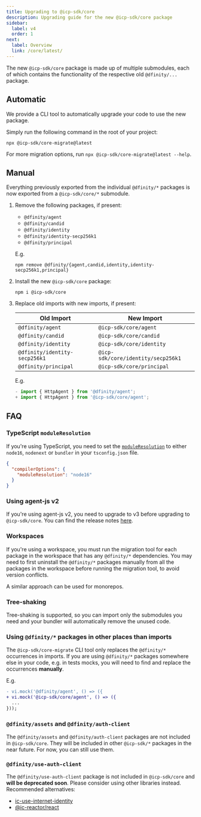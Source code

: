 ```yaml
---
title: Upgrading to @icp-sdk/core
description: Upgrading guide for the new @icp-sdk/core package
sidebar:
  label: v4
  order: 1
next:
  label: Overview
  link: /core/latest/
---
```


The new `@icp-sdk/core` package is made up of multiple submodules, each of which contains the functionality of the respective old `@dfinity/...` package.

## Automatic

We provide a CLI tool to automatically upgrade your code to use the new package.

Simply run the following command in the root of your project:

```shell
npx @icp-sdk/core-migrate@latest
```

For more migration options, run `npx @icp-sdk/core-migrate@latest --help`.

## Manual

Everything previously exported from the individual `@dfinity/*` packages is now
exported from a `@icp-sdk/core/*` submodule.

1. Remove the following packages, if present:
   - `@dfinity/agent`
   - `@dfinity/candid`
   - `@dfinity/identity`
   - `@dfinity/identity-secp256k1`
   - `@dfinity/principal`

   E.g.

   ```shell
   npm remove @dfinity/{agent,candid,identity,identity-secp256k1,principal}
   ```

2. Install the new `@icp-sdk/core` package:

   ```shell
   npm i @icp-sdk/core
   ```

3. Replace old imports with new imports, if present:

   | Old Import                    | New Import                         |
   | ----------------------------- | ---------------------------------- |
   | `@dfinity/agent`              | `@icp-sdk/core/agent`              |
   | `@dfinity/candid`             | `@icp-sdk/core/candid`             |
   | `@dfinity/identity`           | `@icp-sdk/core/identity`           |
   | `@dfinity/identity-secp256k1` | `@icp-sdk/core/identity/secp256k1` |
   | `@dfinity/principal`          | `@icp-sdk/core/principal`          |

   E.g.

   ```ts
   - import { HttpAgent } from '@dfinity/agent';
   + import { HttpAgent } from '@icp-sdk/core/agent';
   ```

## FAQ

### TypeScript `moduleResolution`

If you're using TypeScript, you need to set the [`moduleResolution`](https://www.typescriptlang.org/tsconfig/#moduleResolution) to either `node16`, `nodenext` or `bundler` in your `tsconfig.json` file.

```json
{
  "compilerOptions": {
    "moduleResolution": "node16"
  }
}
```

### Using agent-js v2

If you're using agent-js v2, you need to upgrade to v3 before upgrading to `@icp-sdk/core`. You can find the release notes [here](https://js.icp.build/core/release-notes/v300/).

### Workspaces

If you're using a workspace, you must run the migration tool for each package in the workspace that has any `@dfinity/*` dependencies. You may need to first uninstall the `@dfinity/*` packages manually from all the packages in the workspace before running the migration tool, to avoid version conflicts.

A similar approach can be used for monorepos.

### Tree-shaking

Tree-shaking is supported, so you can import only the submodules you need and your bundler will automatically remove the unused code.

### Using `@dfinity/*` packages in other places than imports

The `@icp-sdk/core-migrate` CLI tool only replaces the `@dfinity/*` occurrences in imports. If you are using `@dfinity/*` packages somewhere else in your code, e.g. in tests mocks, you will need to find and replace the occurrences **manually**.

E.g.

```diff
- vi.mock('@dfinity/agent', () => ({
+ vi.mock('@icp-sdk/core/agent', () => ({
  ...
}));
```

### `@dfinity/assets` and `@dfinity/auth-client`

The `@dfinity/assets` and `@dfinity/auth-client` packages are not included in `@icp-sdk/core`. They will be included in other `@icp-sdk/*` packages in the near future. For now, you can still use them.

### `@dfinity/use-auth-client`

The `@dfinity/use-auth-client` package is not included in `@icp-sdk/core` and **will be deprecated soon**. Please consider using other libraries instead. Recommended alternatives:

- [ic-use-internet-identity](https://www.npmjs.com/package/ic-use-internet-identity)
- [@ic-reactor/react](https://www.npmjs.com/package/@ic-reactor/react)
